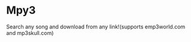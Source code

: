 Mpy3
==========
Search any song and download from any link!(supports emp3world.com  and mp3skull.com)
